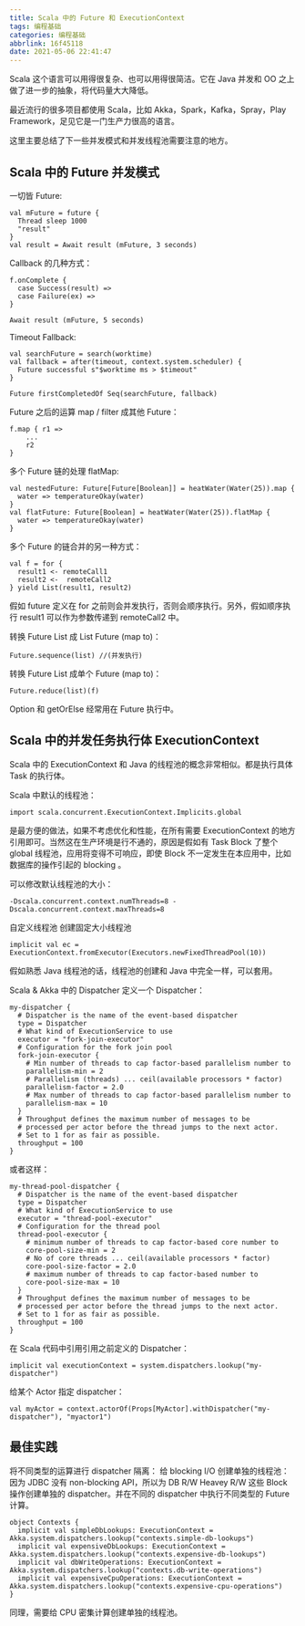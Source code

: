 ```yaml
---
title: Scala 中的 Future 和 ExecutionContext
tags: 编程基础
categories: 编程基础
abbrlink: 16f45118
date: 2021-05-06 22:41:47
---
```


Scala 这个语言可以用得很复杂、也可以用得很简洁。它在 Java 并发和 OO 之上做了进一步的抽象，将代码量大大降低。

最近流行的很多项目都使用 Scala，比如 Akka，Spark，Kafka，Spray，Play Framework，足见它是一门生产力很高的语言。

这里主要总结了下一些并发模式和并发线程池需要注意的地方。


## Scala 中的 Future 并发模式
一切皆 Future:
```
val mFuture = future {
  Thread sleep 1000
  "result"
}
val result = Await result (mFuture, 3 seconds)
```
Callback 的几种方式：
```
f.onComplete {
  case Success(result) =>
  case Failure(ex) =>
}

Await result (mFuture, 5 seconds)
```
Timeout Fallback:
```
val searchFuture = search(worktime)
val fallback = after(timeout, context.system.scheduler) {
  Future successful s"$worktime ms > $timeout"
}

Future firstCompletedOf Seq(searchFuture, fallback)
```

Future 之后的运算 map / filter 成其他 Future：
```
f.map { r1 =>
    ...
    r2
}
```
多个 Future 链的处理 flatMap:
```
val nestedFuture: Future[Future[Boolean]] = heatWater(Water(25)).map {
  water => temperatureOkay(water)
}
val flatFuture: Future[Boolean] = heatWater(Water(25)).flatMap {
  water => temperatureOkay(water)
}
```
多个 Future 的链合并的另一种方式：
```
val f = for {
  result1 <- remoteCall1
  result2 <-  remoteCall2
} yield List(result1, result2)
```
假如 future 定义在 for 之前则会并发执行，否则会顺序执行。另外，假如顺序执行 result1 可以作为参数传递到 remoteCall2 中。

转换 Future List 成 List Future (map to)：
```
Future.sequence(list) //(并发执行)
```

转换 Future List 成单个 Future (map to)：
```
Future.reduce(list)(f)
```

Option 和 getOrElse 经常用在 Future 执行中。

## Scala 中的并发任务执行体 ExecutionContext

Scala 中的 ExecutionContext 和 Java 的线程池的概念非常相似。都是执行具体 Task 的执行体。

Scala 中默认的线程池：
```
import scala.concurrent.ExecutionContext.Implicits.global
```

是最方便的做法，如果不考虑优化和性能，在所有需要 ExecutionContext 的地方引用即可。当然这在生产环境是行不通的，原因是假如有 Task Block 了整个 global 线程池，应用将变得不可响应，即使 Block 不一定发生在本应用中，比如数据库的操作引起的 blocking 。

可以修改默认线程池的大小：
```
-Dscala.concurrent.context.numThreads=8 -Dscala.concurrent.context.maxThreads=8
```
自定义线程池
创建固定大小线程池

```
implicit val ec = ExecutionContext.fromExecutor(Executors.newFixedThreadPool(10))
```
假如熟悉 Java 线程池的话，线程池的创建和 Java 中完全一样，可以套用。

Scala & Akka 中的 Dispatcher
定义一个 Dispatcher：
```
my-dispatcher {
  # Dispatcher is the name of the event-based dispatcher
  type = Dispatcher
  # What kind of ExecutionService to use
  executor = "fork-join-executor"
  # Configuration for the fork join pool
  fork-join-executor {
    # Min number of threads to cap factor-based parallelism number to
    parallelism-min = 2
    # Parallelism (threads) ... ceil(available processors * factor)
    parallelism-factor = 2.0
    # Max number of threads to cap factor-based parallelism number to
    parallelism-max = 10
  }
  # Throughput defines the maximum number of messages to be
  # processed per actor before the thread jumps to the next actor.
  # Set to 1 for as fair as possible.
  throughput = 100
}
```

或者这样：
```
my-thread-pool-dispatcher {
  # Dispatcher is the name of the event-based dispatcher
  type = Dispatcher
  # What kind of ExecutionService to use
  executor = "thread-pool-executor"
  # Configuration for the thread pool
  thread-pool-executor {
    # minimum number of threads to cap factor-based core number to
    core-pool-size-min = 2
    # No of core threads ... ceil(available processors * factor)
    core-pool-size-factor = 2.0
    # maximum number of threads to cap factor-based number to
    core-pool-size-max = 10
  }
  # Throughput defines the maximum number of messages to be
  # processed per actor before the thread jumps to the next actor.
  # Set to 1 for as fair as possible.
  throughput = 100
}
```
在 Scala 代码中引用引用之前定义的 Dispatcher：
```
implicit val executionContext = system.dispatchers.lookup("my-dispatcher")
```
给某个 Actor 指定 dispatcher：

```
val myActor = context.actorOf(Props[MyActor].withDispatcher("my-dispatcher"), "myactor1")
```
## 最佳实践

将不同类型的运算进行 dispatcher 隔离：
给 blocking I/O 创建单独的线程池：
因为 JDBC 没有 non-blocking API，所以为 DB R/W Heavey R/W 这些 Block 操作创建单独的 dispatcher。并在不同的 dispatcher 中执行不同类型的 Future 计算。

```
object Contexts {
  implicit val simpleDbLookups: ExecutionContext = Akka.system.dispatchers.lookup("contexts.simple-db-lookups")
  implicit val expensiveDbLookups: ExecutionContext = Akka.system.dispatchers.lookup("contexts.expensive-db-lookups")
  implicit val dbWriteOperations: ExecutionContext = Akka.system.dispatchers.lookup("contexts.db-write-operations")
  implicit val expensiveCpuOperations: ExecutionContext = Akka.system.dispatchers.lookup("contexts.expensive-cpu-operations")
}
```
同理，需要给 CPU 密集计算创建单独的线程池。

